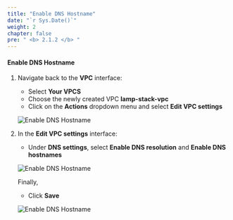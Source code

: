 ```yaml
---
title: "Enable DNS Hostname"
date: "`r Sys.Date()`"
weight: 2
chapter: false
pre: " <b> 2.1.2 </b> "
---
```


#### Enable DNS Hostname

1. Navigate back to the **VPC** interface:

   - Select **Your VPCS**
   - Choose the newly created VPC **lamp-stack-vpc**
   - Click on the **Actions** dropdown menu and select **Edit VPC settings**

   ![Enable DNS Hostname](/images/2.1-VPC/2.1.2-EnableDNSHostname/0001-enablednshostname.png?featherlight=false&width=90pc)

2. In the **Edit VPC settings** interface:

   - Under **DNS settings**, select **Enable DNS resolution** and **Enable DNS hostnames**

   ![Enable DNS Hostname](/images/2.1-VPC/2.1.2-EnableDNSHostname/0002-enablednshostname.png?featherlight=false&width=90pc)

   Finally,

   - Click **Save**

   ![Enable DNS Hostname](/images/2.1-VPC/2.1.2-EnableDNSHostname/0003-enablednshostname.png?featherlight=false&width=90pc)
